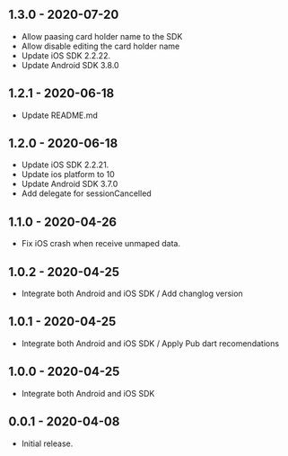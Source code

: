 ## 1.3.0 - 2020-07-20

* Allow paasing card holder name to the SDK
* Allow disable editing the card holder name
* Update iOS SDK 2.2.22.
* Update Android SDK 3.8.0
  
## 1.2.1 - 2020-06-18

* Update README.md
  
## 1.2.0 - 2020-06-18

* Update iOS SDK 2.2.21.
* Update ios platform to 10
* Update Android SDK 3.7.0
* Add delegate for sessionCancelled
  
## 1.1.0 - 2020-04-26

* Fix iOS crash when receive unmaped data.
  
## 1.0.2 - 2020-04-25

* Integrate both Android and iOS SDK / Add changlog version

## 1.0.1 - 2020-04-25

* Integrate both Android and iOS SDK  / Apply Pub dart recomendations
  
## 1.0.0 - 2020-04-25

* Integrate both Android and iOS SDK

## 0.0.1 - 2020-04-08

* Initial release.
